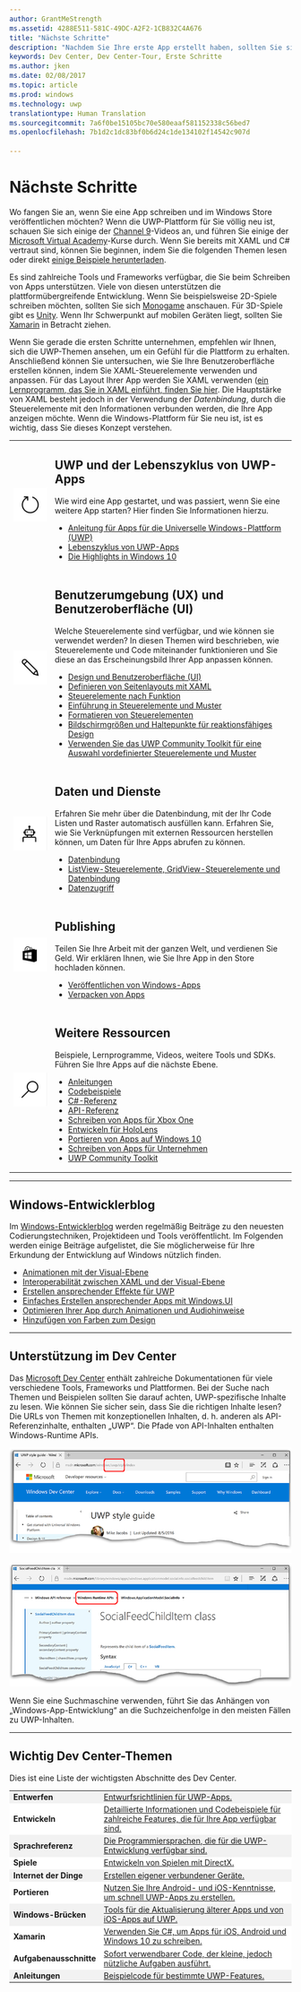 ```yaml
---
author: GrantMeStrength
ms.assetid: 4288E511-581C-49DC-A2F2-1CB832C4A676
title: "Nächste Schritte"
description: "Nachdem Sie Ihre erste App erstellt haben, sollten Sie sich mit dem Rest des Dev Center vertraut machen. Hier finden Sie eine Einführung in die verschiedenen Bereiche."
keywords: Dev Center, Dev Center-Tour, Erste Schritte
ms.author: jken
ms.date: 02/08/2017
ms.topic: article
ms.prod: windows
ms.technology: uwp
translationtype: Human Translation
ms.sourcegitcommit: 7a6f0be15105bc70e580eaaf581152338c56bed7
ms.openlocfilehash: 7b1d2c1dc83bf0b6d24c1de134102f14542c907d

---
```


<link rel="stylesheet" href="https://az835927.vo.msecnd.net/sites/uwp/Resources/css/custom.css">

# <a name="whats-next"></a>Nächste Schritte

Wo fangen Sie an, wenn Sie eine App schreiben und im Windows Store veröffentlichen möchten? Wenn die UWP-Plattform für Sie völlig neu ist, schauen Sie sich einige der <a href="https://channel9.msdn.com/">Channel 9</a>-Videos an, und führen Sie einige der <a href="https://www.microsoftvirtualacademy.com">Microsoft Virtual Academy</a>-Kurse durch. Wenn Sie bereits mit XAML und C# vertraut sind, können Sie beginnen, indem Sie die folgenden Themen lesen oder direkt [einige Beispiele herunterladen](https://msdn.microsoft.com/windows/uwp/get-started/get-uwp-app-samples).

Es sind zahlreiche Tools und Frameworks verfügbar, die Sie beim Schreiben von Apps unterstützen. Viele von diesen unterstützen die plattformübergreifende Entwicklung. Wenn Sie beispielsweise 2D-Spiele schreiben möchten, sollten Sie sich <a href="http://www.monogame.net">Monogame</a> anschauen. Für 3D-Spiele gibt es <a href="http://www.unity3d.com">Unity</a>. Wenn Ihr Schwerpunkt auf mobilen Geräten liegt, sollten Sie <a href="http://www.xamarin.com">Xamarin</a> in Betracht ziehen.

Wenn Sie gerade die ersten Schritte unternehmen, empfehlen wir Ihnen, sich die UWP-Themen ansehen, um ein Gefühl für die Plattform zu erhalten. Anschließend können Sie untersuchen, wie Sie Ihre Benutzeroberfläche erstellen können, indem Sie XAML-Steuerelemente verwenden und anpassen. Für das Layout Ihrer App werden Sie XAML verwenden ([ein Lernprogramm, das Sie in XAML einführt, finden Sie hier](../layout/grid-tutorial.md). Die Hauptstärke von XAML besteht jedoch in der Verwendung der *Datenbindung*, durch die Steuerelemente mit den Informationen verbunden werden, die Ihre App anzeigen möchte. Wenn die Windows-Plattform für Sie neu ist, ist es wichtig, dass Sie dieses Konzept verstehen. 
<table class="wdg-noborder">
<tr>
 <td width=60><img src="images/icon3.png" width=64></td>
    <td><h2>UWP und der Lebenszyklus von UWP-Apps</h2><p>Wie wird eine App gestartet, und was passiert, wenn Sie eine weitere App starten? Hier finden Sie Informationen hierzu.</p> <ul>
    <li><a href="https://msdn.microsoft.com/windows/uwp/get-started/universal-application-platform-guide">Anleitung für Apps für die Universelle Windows-Plattform (UWP)</a></li>
    <li><a href="https://msdn.microsoft.com/windows/uwp/launch-resume/app-lifecycle">Lebenszyklus von UWP-Apps</a></li>
    <li><a href="https://developer.microsoft.com/windows/windows-10-for-developers">Die Highlights in Windows 10</a></ul></td>  
</tr>
<tr>
 <td width=60><img src="images/icon7.png" width=64></td>
    <td><h2>Benutzerumgebung (UX) und Benutzeroberfläche (UI)</h2><p>Welche Steuerelemente sind verfügbar, und wie können sie verwendet werden? In diesen Themen wird beschrieben, wie Steuerelemente und Code miteinander funktionieren und Sie diese an das Erscheinungsbild Ihrer App anpassen können.</p> <ul>
    <li><a href="https://developer.microsoft.com/windows/design">Design und Benutzeroberfläche (UI)</a></li>
    <li><a href="https://msdn.microsoft.com/windows/uwp/layout/layouts-with-xaml">Definieren von Seitenlayouts mit XAML</a></li>
    <li><a href="https://msdn.microsoft.com/windows/uwp/controls-and-patterns/controls-by-function">Steuerelemente nach Funktion</a></li>
      <li><a href="https://msdn.microsoft.com/windows/uwp/controls-and-patterns/controls-and-events-intro">Einführung in Steuerelemente und Muster</a></li>
     <li><a href="https://msdn.microsoft.com/windows/uwp/controls-and-patterns/styling-controls">Formatieren von Steuerelementen</a></li>
      <li><a href="https://msdn.microsoft.com/windows/uwp/layout/screen-sizes-and-breakpoints-for-responsive-design">Bildschirmgrößen und Haltepunkte für reaktionsfähiges Design</a></li>
      <li><a href="https://developer.microsoft.com/windows/projects/campaigns/welcome-toolbox">Verwenden Sie das UWP Community Toolkit für eine Auswahl vordefinierter Steuerelemente und Muster</a></li>
    </ul></td>  
</tr>
<tr>
 <td width=60><img src="images/icon6.png" width=64></td>
    <td><h2>Daten und Dienste</h2><p>Erfahren Sie mehr über die Datenbindung, mit der Ihr Code Listen und Raster automatisch ausfüllen kann. Erfahren Sie, wie Sie Verknüpfungen mit externen Ressourcen herstellen können, um Daten für Ihre Apps abrufen zu können.</p> <ul>
    <li><a href="https://msdn.microsoft.com/windows/uwp/data-binding/index">Datenbindung</a></li>
    <li><a href="https://msdn.microsoft.com/windows/uwp/controls-and-patterns/listview-and-gridview">ListView-Steuerelemente, GridView-Steuerelemente und Datenbindung</a></li>
     <li><a href="https://msdn.microsoft.com/windows/uwp/data-access/index">Datenzugriff</a></li>
    </ul></td>  
</tr>
<tr>
 <td width=60><img src="images/icon4.png" width=64></td>
    <td><h2>Publishing</h2><p>Teilen Sie Ihre Arbeit mit der ganzen Welt, und verdienen Sie Geld. Wir erklären Ihnen, wie Sie Ihre App in den Store hochladen können.</p> <ul>
    <li><a href="https://msdn.microsoft.com/windows/uwp/publish/index">Veröffentlichen von Windows-Apps</a></li>
    <li><a href="https://msdn.microsoft.com/windows/uwp/packaging/index">Verpacken von Apps</a></li>
    </ul></td>  
</tr>
<tr>
 <td width=60><img src="images/icon2.png" width=64></td>
    <td><h2>Weitere Ressourcen</h2><p>Beispiele, Lernprogramme, Videos, weitere Tools und SDKs. Führen Sie Ihre Apps auf die nächste Ebene.</p>
    <ul>
    <li><a href="https://developer.microsoft.com/windows/develop">Anleitungen</a></li>
    <li><a href="https://developer.microsoft.com/windows/samples">Codebeispiele</a></li>
    <li><a href="https://msdn.microsoft.com/library/618ayhy6(VS.110).aspx">C#-Referenz</a></li>
    <li><a href="https://msdn.microsoft.com/library/windows/apps/bg124285.aspx">API-Referenz</a></li>
     <li><a href="https://msdn.microsoft.com/windows/uwp/xbox-apps/index">Schreiben von Apps für Xbox One</a></li>
     <li><a href="https://www.microsoft.com/microsoft-hololens/developers">Entwickeln für HoloLens</a></li>
     <li><a href="https://msdn.microsoft.com/windows/uwp/porting/index">Portieren von Apps auf Windows 10</a></li>
      <li><a href="https://msdn.microsoft.com/windows/uwp/enterprise/index">Schreiben von Apps für Unternehmen</a></li>
      <li><a href="https://blogs.windows.com/buildingapps/2016/08/17/introducing-the-uwp-community-toolkit/#D1IfVxCZMQGZqlc7.97">UWP Community Toolkit</a></li>
    </ul>
    </td>  
</tr>
</table>

<hr>

## <a name="windows-developer-blog"></a>Windows-Entwicklerblog

Im [Windows-Entwicklerblog](https://blogs.windows.com/buildingapps) werden regelmäßig Beiträge zu den neuesten Codierungstechniken, Projektideen und Tools veröffentlicht. Im Folgenden werden einige Beiträge aufgelistet, die Sie möglicherweise für Ihre Erkundung der Entwicklung auf Windows nützlich finden.

* [Animationen mit der Visual-Ebene](https://blogs.windows.com/buildingapps/2016/09/16/animations-with-the-visual-layer/#JM2XkQcL7MRSXe3X.97)
* [Interoperabilität zwischen XAML und der Visual-Ebene](https://blogs.windows.com/buildingapps/2016/08/26/interop-between-xaml-and-the-visual-layer/#ue6O7MWpqrVFE81K.97)
* [Erstellen ansprechender Effekte für UWP](https://blogs.windows.com/buildingapps/2016/09/12/creating-beautiful-effects-for-uwp/#85jsfw6PFXX825rR.97)
* [Einfaches Erstellen ansprechender Apps mit Windows.UI](https://blogs.windows.com/buildingapps/2016/08/23/beautiful-apps-made-possible-and-easy-with-windows-ui/#GBREkRSBwsRvi2uL.97)
* [Optimieren Ihrer App durch Animationen und Audiohinweise](https://blogs.windows.com/buildingapps/2016/08/09/polishing-your-app-with-animations-and-audio-cues/#hziKxt2xPwUE1oqU.97) 
* [Hinzufügen von Farben zum Design](https://blogs.windows.com/buildingapps/2016/07/28/adding-color-to-your-design/#HcPqMlfPsuKETOIo.97)

<hr>

## <a name="finding-help-in-the-dev-center"></a>Unterstützung im Dev Center

Das [Microsoft Dev Center](http://devcenter.microsoft.com) enthält zahlreiche Dokumentationen für viele verschiedene Tools, Frameworks und Plattformen. Bei der Suche nach Themen und Beispielen sollten Sie darauf achten, UWP-spezifische Inhalte zu lesen. Wie können Sie sicher sein, dass Sie die richtigen Inhalte lesen?
Die URLs von Themen mit konzeptionellen Inhalten, d. h. anderen als API-Referenzinhalte, enthalten „UWP“. Die Pfade von API-Inhalten enthalten Windows-Runtime APIs. 

![Ein Beispiel für ein UWP-Konzeptthema](images/devcenter-topic2.png)

![Ein Beispiel für ein UWP-Referenzthema](images/devcenter-topic1.png)

Wenn Sie eine Suchmaschine verwenden, führt Sie das Anhängen von „Windows-App-Entwicklung“ an die Suchzeichenfolge in den meisten Fällen zu UWP-Inhalten.


<hr>


## <a name="important-dev-center-topics"></a>Wichtig Dev Center-Themen

Dies ist eine Liste der wichtigsten Abschnitte des Dev Center. 


<table style="width:100%">
<colgroup>
<col width="20%" />
<col width="80%" />
</colgroup>


<tbody>

<tr class="even" style="background-color: #f2f2f2">
<td align="left"><strong>Entwerfen</strong></td>
<td align="left"><a href="http://go.microsoft.com/fwlink/p/?LinkId=533896">Entwurfsrichtlinien für UWP-Apps.</a></td>
</tr>


<tr class="odd" style="background-color: #ffffff">
<td align="left"><strong>Entwickeln</strong></td>
<td align="left"><a href="http://go.microsoft.com/fwlink/p/?LinkId=529575">Detaillierte Informationen und Codebeispiele für zahlreiche Features, die für Ihre App verfügbar sind.</a></td>
</tr>
<tr class="even" style="background-color: #f2f2f2">
<td align="left"><strong>Sprachreferenz</strong></td>
<td align="left"><a href="https://msdn.microsoft.com/library/windows/apps/bg124285.aspx">Die Programmiersprachen, die für die UWP-Entwicklung verfügbar sind.</a></td>
</tr>
<tr class="odd" style="background-color: #ffffff">
<td align="left"><strong>Spiele</strong></td>
<td align="left"><a href="http://go.microsoft.com/fwlink/p/?LinkId=534184">Entwickeln von Spielen mit DirectX.</a></td>
</tr>
<tr class="even" style="background-color: #f2f2f2">
<td align="left"><strong>Internet der Dinge</strong></td>
<td align="left"><a href="http://go.microsoft.com/fwlink/p/?LinkId=534186">Erstellen eigener verbundener Geräte.</a></td>
</tr>
<tr class="odd" style="background-color: #ffffff">
<td align="left"><strong>Portieren</strong></td>
<td align="left"><a href="https://msdn.microsoft.com/library/windows/apps/Mt238321">Nutzen Sie Ihre Android- und iOS-Kenntnisse, um schnell UWP-Apps zu erstellen.</a></td>
</tr>
<tr class="odd" style="background-color: #f2f2f2">
<td align="left"><strong>Windows-Brücken</strong></td>
<td align="left"><a href="https://developer.microsoft.com/windows/bridges">Tools für die Aktualisierung älterer Apps und von iOS-Apps auf UWP.</a></td>
</tr>
<tr class="odd" style="background-color: #ffffff">
<td align="left"><strong>Xamarin</strong></td>
<td align="left"><a href="https://www.xamarin.com">Verwenden Sie C#, um Apps für iOS, Android und Windows 10 zu schreiben.</a></td>
</tr>
<tr class="odd" style="background-color: #ffffff">
<td align="left"><strong>Aufgabenausschnitte</strong></td>
<td align="left"><a href="https://github.com/Microsoft/Windows-task-snippets">Sofort verwendbarer Code, der kleine, jedoch nützliche Aufgaben ausführt.</a></td>
</tr>
<tr class="odd" style="background-color: #f2f2f2">
<td align="left"><strong>Anleitungen</strong></td>
<td align="left"><a href="https://developer.microsoft.com/windows/develop">Beispielcode für bestimmte UWP-Features.</a></td>
</tr>
</table>









<!--HONumber=Dec16_HO2-->


